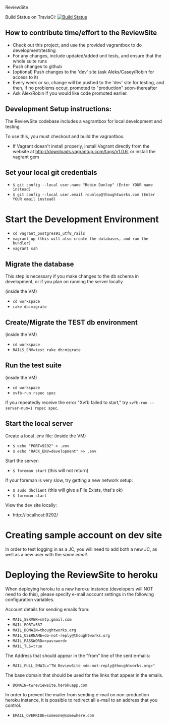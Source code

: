 ReviewSite

Build Status on TravisCI: [![Build
Status](https://travis-ci.org/ReviewSite/ReviewSite.png?branch=master)](https://travis-ci.org/ReviewSite/ReviewSite)

How to contribute time/effort to the ReviewSite
-----------------------------------------------

* Check out this project, and use the provided vagrantbox to do development/testing
* For any changes, include updated/added unit tests, and ensure that the whole suite runs
* Push changes to github
* [optional] Push changes to the 'dev' site (ask Aleks/Casey/Robin for access to it)
* Every week or so, change will be pushed to the 'dev' site for testing, and
  then, if no problems occur, promoted to "production" soon-thereafter
 * Ask Alex/Robin if you would like code promoted earlier.


Development Setup instructions:
-------------------------------
The ReviewSite codebase includes a vagrantbox for local development and testing.

To use this, you must checkout and build the vagrantbox.

* If Vagrant doesn't install properly, install Vagrant directly from the website at http://downloads.vagrantup.com/tags/v1.0.6, or install the vagrant gem

Set your local git credentials
------------------------------

* `$ git config --local user.name "Robin Dunlop" (Enter YOUR name instead)`
* `$ git config --local user.email rdunlop@thoughtworks.com (Enter YOUR email instead)`

Start the Development Environment
=================================

* `cd vagrant_postgres91_utf8_rails`
* `vagrant up (this will also create the databases, and run the bundler)`
* `vagrant ssh`

Migrate the database
--------------------
This step is necessary if you make changes to the db schema in development, or if you plan on running the server locally

(inside the VM)

* `cd workspace`
* `rake db:migrate`

Create/Migrate the TEST db environment
--------------------------------------

(inside the VM)

* `cd workspace`
* `RAILS_ENV=test rake db:migrate`


Run the test suite
------------------

(inside the VM)
* `cd workspace`
* `xvfb-run rspec spec`

If you repeatedly receive the error "Xvfb failed to start," try `xvfb-run --server-num=1 rspec spec`.

Start the local server
----------------------

Create a local .env file:
(inside the VM)

* `$ echo "PORT=9292" > .env`
* `$ echo "RACK_ENV=development" >> .env`

Start the server:

* `$ foreman start` (this will not return)

If your foreman is very slow, try getting a new network setup:

* `$ sudo dhclient` (this will give a File Exists, that's ok)
* `$ foreman start `

View the dev site locally:

* http://localhost:9292/

Creating sample account on dev site
===================================

In order to test logging in as a JC, you will need to add both a new JC, as well as a new user with the *same email*.




Deploying the ReviewSite to heroku
==================================

When deploying heroku to a new heroku instance (developers will NOT need to do
this), please specify e-mail account settings in the following configuration
variables.

Account details for sending emails from:

* `MAIL_SERVER=smtp.gmail.com`
* `MAIL_PORT=587`
* `MAIL_DOMAIN=thoughtworks.org`
* `MAIL_USERNAME=do-not-reply@thoughtworks.org`
* `MAIL_PASSWORD=<password>`
* `MAIL_TLS=true`

The Address that should appear in the "from" line of the sent e-mails:

* `MAIL_FULL_EMAIL="TW ReviewSite <do-not-reply@thoughtworks.org>"`

The base domain that should be used for the links that appear in the emails.

* `DOMAIN=twreviewsite.herokuapp.com`

In order to prevent the mailer from sending e-mail on non-production heroku instance, 
it is possible to redirect all e-mail to an address that you control.

* `EMAIL_OVERRIDE=someone@somewhere.com`

